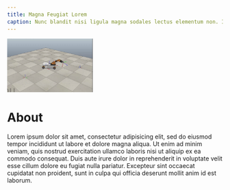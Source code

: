 ```yaml
---
title: Magna Feugiat Lorem
caption: Nunc blandit nisi ligula magna sodales lectus elementum non. Integer id venenatis velit.
---
```

<!-- ---
layout: page
menu: false
date: '2020-02-27 01:53:59'
title: About
description: Some description.
permalink: /about/
--- -->

<img class="img-rounded" src="/assets/images/fulls/01.gif" alt="Sushma" width="200">

# About

Lorem ipsum dolor sit amet, consectetur adipisicing elit, sed do eiusmod
tempor incididunt ut labore et dolore magna aliqua. Ut enim ad minim veniam,
quis nostrud exercitation ullamco laboris nisi ut aliquip ex ea commodo
consequat. Duis aute irure dolor in reprehenderit in voluptate velit esse
cillum dolore eu fugiat nulla pariatur. Excepteur sint occaecat cupidatat non
proident, sunt in culpa qui officia deserunt mollit anim id est laborum.

